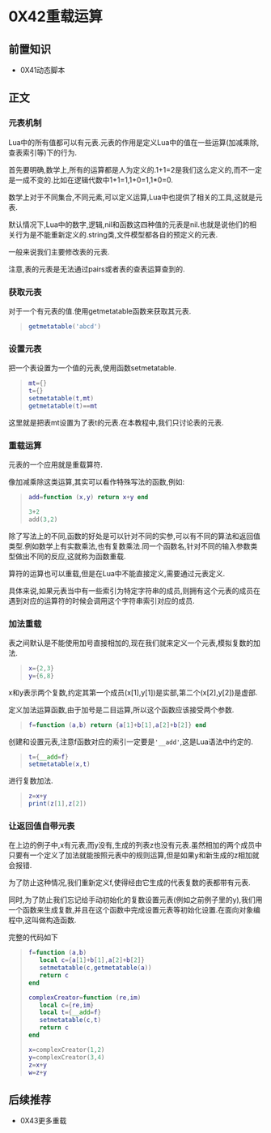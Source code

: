 # 0X42重载运算

## 前置知识

* 0X41动态脚本

## 正文

### 元表机制

Lua中的所有值都可以有元表.元表的作用是定义Lua中的值在一些运算(加减乘除,查表索引等)下的行为.

首先要明确,数学上,所有的运算都是人为定义的.1+1=2是我们这么定义的,而不一定是一成不变的.比如在逻辑代数中1+1=1,1+0=1,1*0=0.

数学上对于不同集合,不同元素,可以定义运算,Lua中也提供了相关的工具,这就是元表.

默认情况下,Lua中的数字,逻辑,nil和函数这四种值的元表是nil.也就是说他们的相关行为是不能重新定义的.string类,文件模型都各自的预定义的元表.

一般来说我们主要修改表的元表.

注意,表的元表是无法通过pairs或者表的查表运算查到的.

### 获取元表

对于一个有元表的值.使用getmetatable函数来获取其元表.

>```lua
>getmetatable('abcd')
>```

### 设置元表

把一个表设置为一个值的元表,使用函数setmetatable.

>```lua
>mt={}
>t={}
>setmetatable(t,mt)
>getmetatable(t)==mt
>```

这里就是把表mt设置为了表t的元表.在本教程中,我们只讨论表的元表.

### 重载运算

元表的一个应用就是重载算符.

像加减乘除这类运算,其实可以看作特殊写法的函数,例如:

>```lua
>add=function (x,y) return x+y end
>
>3+2
>add(3,2)
>```

除了写法上的不同,函数的好处是可以针对不同的实参,可以有不同的算法和返回值类型.例如数学上有实数乘法,也有复数乘法.同一个函数名,针对不同的输入参数类型做出不同的反应,这就称为函数重载.

算符的运算也可以重载,但是在Lua中不能直接定义,需要通过元表定义.

具体来说,如果元表当中有一些索引为特定字符串的成员,则拥有这个元表的成员在遇到对应的运算符的时候会调用这个字符串索引对应的成员.

### 加法重载

表之间默认是不能使用加号直接相加的,现在我们就来定义一个元表,模拟复数的加法.

>```lua
>x={2,3}
>y={6,8}
>```

x和y表示两个复数,约定其第一个成员(x[1],y[1])是实部,第二个(x[2],y[2])是虚部.

定义加法运算函数,由于加号是二目运算,所以这个函数应该接受两个参数.

>```lua
>f=function (a,b) return {a[1]+b[1],a[2]+b[2]} end
>```

创建和设置元表,注意f函数对应的索引一定要是`'__add'`,这是Lua语法中约定的.

>```lua
>t={__add=f}
>setmetatable(x,t)
>```

进行复数加法.

>```lua
>z=x+y
>print(z[1],z[2])
>```

### 让返回值自带元表

在上边的例子中,x有元表,而y没有,生成的列表z也没有元表.虽然相加的两个成员中只要有一个定义了加法就能按照元表中的规则运算,但是如果y和新生成的z相加就会报错.

为了防止这种情况,我们重新定义f,使得经由它生成的代表复数的表都带有元表.

同时,为了防止我们忘记给手动初始化的复数设置元表(例如之前例子里的y),我们用一个函数来生成复数,并且在这个函数中完成设置元表等初始化设置.在面向对象编程中,这叫做构造函数.

完整的代码如下

>```lua
>f=function (a,b)
>    local c={a[1]+b[1],a[2]+b[2]}
>    setmetatable(c,getmetatable(a))
>    return c
>end
>
>complexCreator=function (re,im)
>    local c={re,im}
>    local t={__add=f}
>    setmetatable(c,t)
>    return c
>end
>
>x=complexCreator(1,2)
>y=complexCreator(3,4)
>z=x+y
>w=z+y
>```

## 后续推荐

* 0X43更多重载